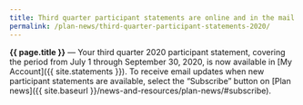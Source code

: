 ```yaml
---
title: Third quarter participant statements are online and in the mail
permalink: /plan-news/third-quarter-participant-statements-2020/
---
```


**{{ page.title }}** &#8212; Your third quarter 2020 participant statement, covering the period from July 1 through September 30, 2020, is now available in [My Account]({{ site.statements }}). To receive email updates when new participant statements are available, select the &#8220;Subscribe&#8221; button on [Plan news]({{ site.baseurl }}/news-and-resources/plan-news/#subscribe).
